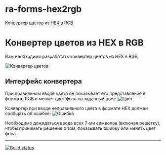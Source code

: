 # ra-forms-hex2rgb
 Конвертер цветов из HEX в RGB

 Конвертер цветов из HEX в RGB
===

Вам необходимо разработать конвертер цветов из HEX в RGB.

![Конвертер цветов](https://github.com/222Alexa/ra16-homeworks/raw/master/forms/hex2rgb/assets/preview.png)

## Интерфейс конвертера

При правильном вводе цвета он показывает его представление в формате RGB и меняет цвет фона на заданный цвет:
![Цвет](https://github.com/222Alexa/ra16-homeworks/raw/master/forms/hex2rgb/assets/color.png)

Конвертер при вводе неправильного цвета в формате HEX должен сообщать об ошибке:
![Ошибка](https://github.com/222Alexa/ra16-homeworks/raw/master/forms/hex2rgb/assets/error.png)

Необходимо дожидаться ввода всех 7-ми символов (включая решётку), чтобы принимать решение о том, показывать ошибку или менять цвет фона.

---

[![Build status](https://ci.appveyor.com/api/projects/status/x2q9qx6ixmwtbdnj/branch/main?svg=true)](https://ci.appveyor.com/project/222Alexa44925/ra-forms-hex2rgb/branch/main)